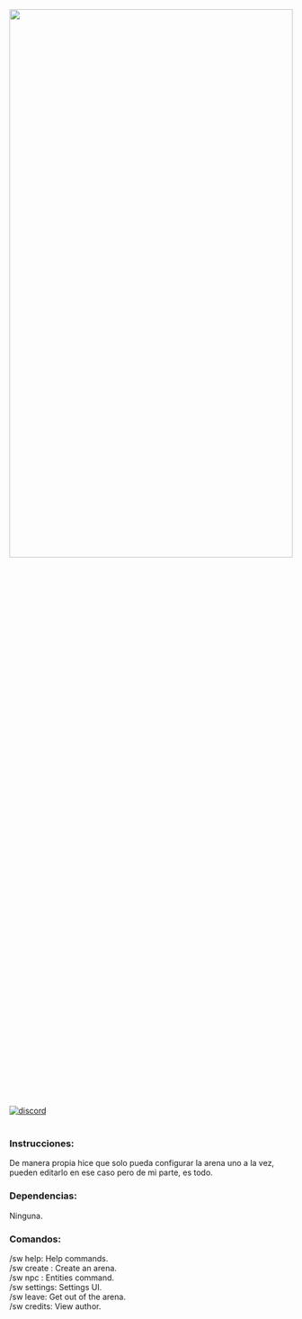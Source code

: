 <div align="left">
	<img src="https://1000marcas.net/wp-content/uploads/2020/01/Minecraft-Logo.png" width="100%" height="50%">
	<br>
    <a href="https://discord.com/channels/SoyMikeRangel#3325">
        <img src="https://img.shields.io/badge/chat-on%20discord-7289da.svg" alt="discord">
    </a>
    <br><br>
    <h3>Instrucciones:</h3>
    <p>De manera propia hice que solo pueda configurar la arena uno a la vez, pueden editarlo en ese caso pero de mi parte, es todo.<p>
    <h3>Dependencias:</h3>
    <p>Ninguna.</p>
    <h3>Comandos:</h3>
    <p>/sw help: Help commands. <br> /sw create <arena> <maxslots> <id>: Create an arena. <br> /sw npc <stats|game|remove>: Entities command. <br> /sw settings: Settings UI. <br> /sw leave: Get out of the arena. <br> /sw credits: View author. </p>
</div>
